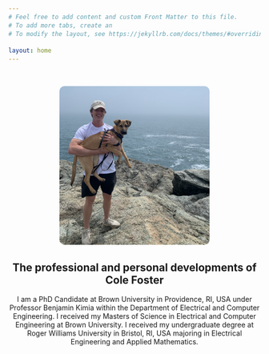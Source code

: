 ```yaml
---
# Feel free to add content and custom Front Matter to this file.
# To add more tabs, create an
# To modify the layout, see https://jekyllrb.com/docs/themes/#overriding-theme-defaults

layout: home
---
```


<div class="card" style="padding: 2rem 0; text-align: center;">
<div class="hero-content">
    <img src="assets/stevie/stevie-and-me.png" alt="me and my dog" style="align-items: center; border-radius: 10px; max-width: 300px;">
    <div class="hero-text">
    <h2>The professional and personal developments of Cole Foster</h2>
    <p> I am a PhD Candidate at Brown University in Providence, RI, USA under Professor Benjamin Kimia within the 
    Department of Electrical and Computer Engineering. I received my Masters of Science in Electrical and Computer 
    Engineering at Brown University. I received my undergraduate degree at Roger Williams University in Bristol, RI, USA 
    majoring in Electrical Engineering and Applied Mathematics.</p>
    </div>
</div>
</div>


<!-- <div class="card" style="height: 100%;"> 
<div style="display: grid; align-items: center; column-gap: 10px; grid-template-columns: repeat(auto-fit, minmax(300px, 1fr)); ">
    <div style="height: 100%;"> 
    <div style="padding: 5px;">
    <b>About me:</b> I am a PhD Candidate at Brown University in Providence, RI, USA under Professor 
    Benjamin Kimia within the Department of Electrical and Computer Engineering. I received my undergraduate degree at 
    Roger Williams University in Bristol, RI, USA majoring in Electrical Engineering and Applied Mathematics. <br>
    <br>

    <b>Research Interests:</b> My research interests surround high-accuracy similarity search by proximity graphs.
    </div>
    </div>

    <div style="height: 100%; max-width: 300px;">
        <a href="/stevie/"> 
            <img src="assets/stevie/stevie-and-me.png" alt="me and my dog" style="align-items: center; border-radius: 10px; max-width: 300px;">
        </a>
        <div class="caption"> My puppy, Stevie, after she dragged me along the Newport Cliff Walk.</div>
    </div>
</div>
</div> -->

